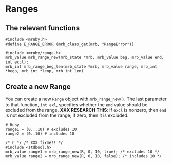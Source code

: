 <a name="range"></a>
# Ranges

## The relevant functions

    #include <mruby.h>
    #define E_RANGE_ERROR (mrb_class_get(mrb, "RangeError"))

    #include <mruby/range.h>
    mrb_value mrb_range_new(mrb_state *mrb, mrb_value beg, mrb_value end, int excl);
    mrb_int mrb_range_beg_len(mrb_state *mrb, mrb_value range, mrb_int *begp, mrb_int *lenp, mrb_int len)

## Create a new Range

You can create a new `Range` object with `mrb_range_new()`. The last
parameter to that function, `int exl`, specifies whether the `end` value
should be excluded from the range. **XXX RESEARCH THIS**: If `excl` is
nonzero, then `end` is not excluded from the range; if zero, then it is
excluded. 

    # Ruby
    range1 = (0...10) # excludes 10
    range2 = (0..10) # includes 10

    /* C */ /* XXX fixme!! */
    #include <stdbool.h>
    mrb_value range1 = mrb_range_new(R, 0, 10, true); /* excludes 10 */
    mrb_value range2 = mrb_range_new(R, 0, 10, false); /* includes 10 */
